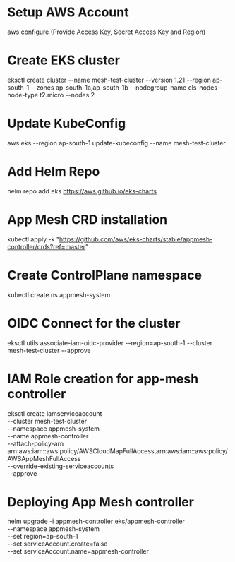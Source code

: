 # Setup AWS Account 
aws configure   (Provide Access Key, Secret Access Key and Region)

# Create EKS cluster
eksctl create cluster --name mesh-test-cluster --version 1.21 --region ap-south-1 --zones ap-south-1a,ap-south-1b --nodegroup-name cls-nodes --node-type t2.micro --nodes 2

# Update KubeConfig
aws eks --region ap-south-1 update-kubeconfig --name mesh-test-cluster


# Add Helm Repo
helm repo add eks https://aws.github.io/eks-charts

# App Mesh CRD installation
kubectl apply -k "https://github.com/aws/eks-charts/stable/appmesh-controller/crds?ref=master"

# Create ControlPlane namespace
kubectl create ns appmesh-system

# OIDC Connect for the cluster
eksctl utils associate-iam-oidc-provider --region=ap-south-1 --cluster mesh-test-cluster --approve 

# IAM Role creation for app-mesh controller
eksctl create iamserviceaccount \
    --cluster mesh-test-cluster \
    --namespace appmesh-system \
    --name appmesh-controller \
    --attach-policy-arn  arn:aws:iam::aws:policy/AWSCloudMapFullAccess,arn:aws:iam::aws:policy/AWSAppMeshFullAccess \
    --override-existing-serviceaccounts \
    --approve

# Deploying App Mesh controller

helm upgrade -i appmesh-controller eks/appmesh-controller \
    --namespace appmesh-system \
    --set region=ap-south-1 \
    --set serviceAccount.create=false \
    --set serviceAccount.name=appmesh-controller